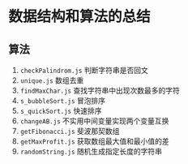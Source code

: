 # 数据结构和算法的总结

## 算法
1. `checkPalindrom.js` 判断字符串是否回文
2. `unique.js` 数组去重  
3. `findMaxChar.js` 查找字符串中出现次数最多的字符
4. `s_bubbleSort.js` 冒泡排序
5. `s_quickSort.js` 快速排序
6. `changeAB.js` 不实用中间变量实现两个变量互换
7. `getFibonacci.js` 斐波那契数组
8. `getMaxProfit.js` 获取数组最大值和最小值的差
9. `randomString.js` 随机生成指定长度的字符串